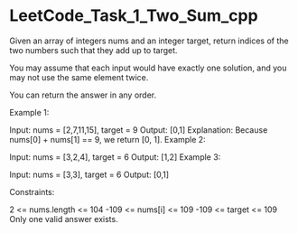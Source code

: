 # LeetCode_Task_1_Two_Sum_cpp
Given an array of integers nums and an integer target, return indices of the two numbers such that they add up to target. 

You may assume that each input would have exactly one solution, and you may not use the same element twice.

You can return the answer in any order.   

          
    
Example 1:  

Input: nums = [2,7,11,15], target = 9
Output: [0,1]
Explanation: Because nums[0] + nums[1] == 9, we return [0, 1].
Example 2:

Input: nums = [3,2,4], target = 6
Output: [1,2]
Example 3:

Input: nums = [3,3], target = 6
Output: [0,1] 
 

Constraints:

2 <= nums.length <= 104
-109 <= nums[i] <= 109 
-109 <= target <= 109
Only one valid answer exists.
 
 
